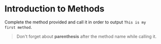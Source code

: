 # Introduction to Methods

Complete the method provided and call it in order to output `This is my first method`.

>Don't forget about **parenthesis** after the method name while calling it.